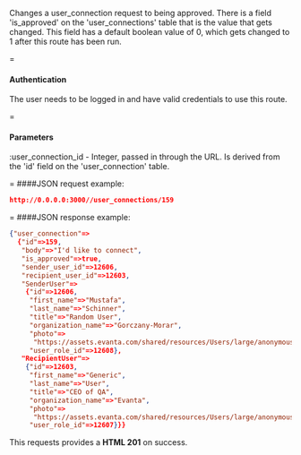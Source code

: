 <!-- --- title: PUT /user_connections/:user_connection_id -->

Changes a user_connection request to being approved. There is a field 'is_approved' on the 'user_connections' table that is the value that gets changed. This field has a default boolean value of 0, which gets changed to 1 after this route has been run.

=
#### Authentication

The user needs to be logged in and have valid credentials to use this route.

=
#### Parameters

:user_connection_id - Integer, passed in through the URL. Is derived from the 'id' field on the 'user_connection' table.

=
####JSON request example:
```json
http://0.0.0.0:3000//user_connections/159
```

=
####JSON response example:

```json
{"user_connection"=>
  {"id"=>159,
   "body"=>"I'd like to connect",
   "is_approved"=>true,
   "sender_user_id"=>12606,
   "recipient_user_id"=>12603,
   "SenderUser"=>
    {"id"=>12606,
     "first_name"=>"Mustafa",
     "last_name"=>"Schinner",
     "title"=>"Random User",
     "organization_name"=>"Gorczany-Morar",
     "photo"=>
      "https://assets.evanta.com/shared/resources/Users/large/anonymous2.jpg",
     "user_role_id"=>12608},
   "RecipientUser"=>
    {"id"=>12603,
     "first_name"=>"Generic",
     "last_name"=>"User",
     "title"=>"CEO of QA",
     "organization_name"=>"Evanta",
     "photo"=>
      "https://assets.evanta.com/shared/resources/Users/large/anonymous2.jpg",
     "user_role_id"=>12607}}}
```

This requests provides a <strong>HTML 201</strong> on success.